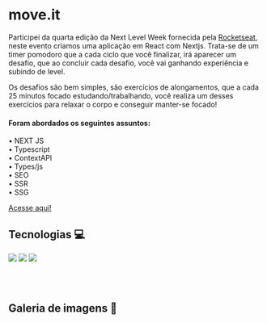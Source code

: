 # move.it 

Participei da quarta edição da Next Level Week fornecida pela <a href="https://rocketseat.com.br/">Rocketseat</a>, neste evento criamos uma aplicação em React com Nextjs. 
Trata-se de um timer pomodoro que a cada ciclo que você finalizar, irá aparecer um desafio, que ao concluir cada desafio, você vai ganhando experiência e subindo de level.

Os desafios são bem simples, são exercícios de alongamentos, que a cada 25 minutos focado estudando/trabalhando, você realiza um desses exercícios para relaxar o corpo e conseguir manter-se focado!

#### Foram abordados os seguintes assuntos:
• NEXT JS <br>
• Typescript 
<br>
• ContextAPI 
<br>
• Types/js
<br>
• SEO
<br>
• SSR
<br>
• SSG

<a href="https://moveit-andersonmwp.vercel.app/"> Acesse aqui!</a>

## Tecnologias 💻
<p>
  <img src="https://img.shields.io/badge/React-3F4141?style=for-the-badge&logo=react&logoColor=white" />
  <img src="https://img.shields.io/badge/HTML-3F4141?style=for-the-badge&logo=html5&logoColor=white" />
  <img src="https://img.shields.io/badge/CSS-3F4141?&style=for-the-badge&logo=css3&logoColor=white" />
</p>
<br><br>

## Galeria de imagens 📸
